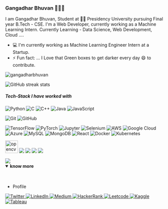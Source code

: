 ### Gangadhar Bhuvan 👋👨‍💻

I am Gangadhar Bhuvan, Student at 👨‍💻 Presidency University pursuing Final year B.Tech - CSE. I'm a Web Developer, currently working as a Machine Learning Intern.
Currently Learning - Data Science, Web Development, Cloud ....

- 💻 I'm currently working as Machine Learning Engineer Intern at a Startup.
- ⚡ Fun fact: ... I Love that Green boxes to get darker every day 😄 to contribute. 


<p align="left"> <img src="https://komarev.com/ghpvc/?username=gangadharbhuvan" alt="gangadharbhuvan" /> </p>



![GitHub streak stats](https://github-readme-streak-stats.herokuapp.com/?user=Gangadharbhuvan)


##### Tech-Stack I have worked with

<img alt="Python" src="https://img.shields.io/badge/python%20-%2314354C.svg?&style=for-the-badge&logo=python&logoColor=white"/>    <img alt="C" src="https://img.shields.io/badge/c%20-%2300599C.svg?&style=for-the-badge&logo=c&logoColor=white"/>    <img alt="C++" src="https://img.shields.io/badge/c++%20-%2300599C.svg?&style=for-the-badge&logo=c%2B%2B&ogoColor=white"/>    <img alt="Java" src="https://img.shields.io/badge/java-%23ED8B00.svg?&style=for-the-badge&logo=java&logoColor=white"/>    <img alt="JavaScript" src="https://img.shields.io/badge/javascript%20-%23323330.svg?&style=for-the-badge&logo=javascript&logoColor=%23F7DF1E"/>   

<img alt="Git" src="https://img.shields.io/badge/git%20-%23F05033.svg?&style=for-the-badge&logo=git&logoColor=white"/>    <img alt="GitHub" src="https://img.shields.io/badge/github%20-%23121011.svg?&style=for-the-badge&logo=github&logoColor=white"/>    

 <img alt="TensorFlow" src="https://img.shields.io/badge/TensorFlow%20-%23FF6F00.svg?&style=for-the-badge&logo=TensorFlow&logoColor=white" />    <img alt="PyTorch" src="https://img.shields.io/badge/PyTorch%20-%23EE4C2C.svg?&style=for-the-badge&logo=PyTorch&logoColor=white" />    <img alt="Jupyter" src="https://img.shields.io/badge/Jupyter%20-%23F37626.svg?&style=for-the-badge&logo=Jupyter&logoColor=white" />    <img alt="Selenium" src="https://img.shields.io/badge/Selenium%20-%23404d59.svg?&style=for-the-badge"/>    <img alt="AWS" src="https://img.shields.io/badge/AWS%20-%23FF9900.svg?&style=for-the-badge&logo=amazon-aws&logoColor=white"/>    <img alt="Google Cloud" src="https://img.shields.io/badge/Google%20Cloud%20-%234285F4.svg?&style=for-the-badge&logo=google-cloud&logoColor=white"/>    <img alt="Azure" src="https://img.shields.io/badge/azure%20-%230072C6.svg?&style=for-the-badge&logo=azure-devops&logoColor=white"/>    <img alt="MySQL" src="https://img.shields.io/badge/mysql-%2300f.svg?&style=for-the-badge&logo=mysql&logoColor=white"/>    <img alt="MongoDB" src ="https://img.shields.io/badge/MongoDB-%234ea94b.svg?&style=for-the-badge&logo=mongodb&logoColor=white"/>    <img alt="React" src="https://img.shields.io/badge/react%20-%2320232a.svg?&style=for-the-badge&logo=react&logoColor=%2361DAFB"/>    <img alt="Docker" src="https://img.shields.io/badge/docker%20-%230db7ed.svg?&style=for-the-badge&logo=docker&logoColor=white"/>    <img alt="Kubernetes" src="https://img.shields.io/badge/kubernetes%20-%23326ce5.svg?&style=for-the-badge&logo=kubernetes&logoColor=white"/>         


<img src="https://www.vectorlogo.zone/logos/opencv/opencv-icon.svg" alt="opencv" width="40" height="40"/>    <img src="https://img.icons8.com/color/48/000000/mongodb.png"/>    <img src="https://img.icons8.com/color/50/000000/tableau-software.png"/>    <img src="https://img.icons8.com/fluent/48/000000/visual-studio-code-2019.png"/>    <img src="https://img.icons8.com/color/48/000000/wordpress.png"/>

<img src="https://github-readme-stats.vercel.app/api?username=Gangadharbhuvan&&show_icons=true&title_color=ffffff&icon_color=bb2acf&text_color=daf7dc&bg_color=191919">



<details open>
<summary><b> know more </b></summary>
<br /><br />
<ul>
<li>Profile</li>
</ul>
 <a href="https://twitter.com/GangadharBhuvan" title='Twitter'>
    <img alt="Twitter" src="https://img.shields.io/badge/Twitter%20-%231DA1F2.svg?&style=for-the-badge&logo=Twitter&logoColor=white"/> 
</a>
 
 <a href="https://www.linkedin.com/in/gangadharbhuvan/" title='Linkedin'>
    <img alt="LinkedIn" src="https://img.shields.io/badge/linkedin%20-%230077B5.svg?&style=for-the-badge&logo=linkedin&logoColor=white"/>
</a>

<a href="https://medium.com/@gangadharbhuvan1" title='Medium'>
    <img alt="Medium" src="https://img.shields.io/badge/Medium%20-%23000000.svg?&style=for-the-badge&logo=Medium&logoColor=white" />
</a>

<a href="https://www.hackerrank.com/gangadharbhuvan" title='Hackerrank'>
    <img alt="HackerRank" src="https://img.shields.io/badge/-Hackerrank-2EC866?style=for-the-badge&logo=HackerRank&logoColor=white"/>
</a>

<a href="https://leetcode.com/gangadharbhuvan/" title='Leetcode'>
    <img alt="Leetcode" src="https://img.shields.io/badge/-Leet%20code-FE7A16?style=for-the-badge&logo=leetcode&logoColor=white"/>
</a>

 <a href="https://www.kaggle.com/gangadharbhuvan" title='Kaggle'>
    <img alt="Kaggle" src="https://img.shields.io/badge/kaggle%20-%232C5263.svg?&style=for-the-badge&logo=kaggle&logoColor=white"/>
 </a>
 
 <a href="https://public.tableau.com/profile/gangadharbhuvan#!/" title='Tableau'>
    <img alt="Tableau" src="https://img.shields.io/badge/Tableau%20-%23FF4500.svg?&style=for-the-badge&logo=Tableau&logoColor=white"/>
 </a>
</details>
